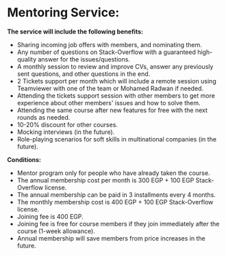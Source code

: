 # Mentoring Service: 

**The service will include the following benefits:**

- Sharing incoming job offers with members, and nominating them.
- Any number of questions on Stack-Overflow with a guaranteed high-quality answer for the issues/questions.
- A monthly session to review and improve CVs, answer any previously sent questions, and other questions in the end. 
- 2 Tickets support per month which will include a remote session using Teamviewer with one of the team or Mohamed Radwan if needed.
- Attending the tickets support session with other members to get more experience about other members' issues and how to solve them.
- Attending the same course after new features for free with the next rounds as needed. 
- 10-20% discount for other courses.
- Mocking interviews (in the future).
- Role-playing scenarios for soft skills in multinational companies (in the future).


**Conditions:**

- Mentor program only for people who have already taken the course. 
- The annual membership cost per month is 300 EGP + 100 EGP Stack-Overflow license.
- The annual membership can be paid in 3 installments every 4 months.
- The monthly membership cost is 400 EGP + 100 EGP Stack-Overflow license.
- Joining fee is 400 EGP.
- Joining fee is free for course members if they join immediately after the course (1-week allowance).
- Annual membership will save members from price increases in the future.